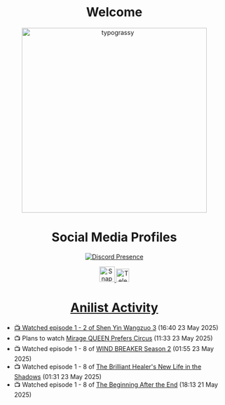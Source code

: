 <div align="center">

# Welcome
<a href="https://github.com/kawarimidoll/typograssy">
    <img alt="typograssy" src="https://typograssy.deno.dev/api?text=%E3%82%88%E3%81%86%E3%81%93%E3%81%9D%E3%81%BF%E3%81%AA%E3%81%95%E3%82%93%20-%20Sheby--&&l0=none&l1=82d9d0&l2=027353&l3=038c4c&l4=01402e&bg=none&frame=none&speed=100&comment=" width="421.99">
</a>

</div>

<div align="center">

# Social Media Profiles

[![Discord Presence](https://lanyard.cnrad.dev/api/612532963938271232)](https://discord.com/users/612532963938271232)


<a href="https://www.snapchat.com/add/a.sheby" title="Snapchat Profile">
    <img src="https://www.freepnglogos.com/uploads/snapchat-logo-png-0.png" width="35" alt="Snapchat Logo" />


<a href="https://t.me/ASheby" title="Telegram Profile">
    <img src="https://www.freepnglogos.com/uploads/telegram-logo-png-0.png" width="30" alt="Telegram Logo" />


</div>

<div align="center">

# Anilist Activity

</div>

<!-- ANILIST_ACTIVITY:start -->

-   📺 Watched episode 1 - 2 of [Shen Yin Wangzuo 3](https://anilist.co/anime/185729) (16:40 23 May 2025)
-   📺 Plans to watch [Mirage QUEEN Prefers Circus](https://anilist.co/anime/140765) (11:33 23 May 2025)
-   📺 Watched episode 1 - 8 of [WIND BREAKER Season 2](https://anilist.co/anime/178680) (01:55 23 May 2025)
-   📺 Watched episode 1 - 8 of [The Brilliant Healer's New Life in the Shadows](https://anilist.co/anime/175872) (01:31 23 May 2025)
-   📺 Watched episode 1 - 8 of [The Beginning After the End](https://anilist.co/anime/183161) (18:13 21 May 2025)

<!-- ANILIST_ACTIVITY:end -->
